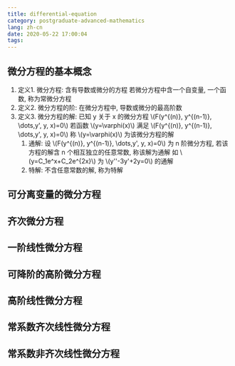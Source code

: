 ```yaml
---
title: differential-equation
category: postgraduate-advanced-mathematics
lang: zh-cn
date: 2020-05-22 17:00:04
tags:
---
```


## 微分方程的基本概念

1. 定义1. 微分方程: 含有导数或微分的方程
   若微分方程中含一个自变量, 一个函数, 称为常微分方程
2. 定义2. 微分方程的阶: 在微分方程中, 导数或微分的最高阶数
3. 定义3. 微分方程的解: 
   已知 y 关于 x 的微分方程 \\(F(y^{(n)}, y^{(n-1)}, \dots,y', y, x)=0\\)
   若函数 \\(y=\varphi(x)\\) 满足 \\(F(y^{(n)}, y^{(n-1)}, \dots,y', y, x)=0\\)
   称 \\(y=\varphi(x)\\) 为该微分方程的解
   1. 通解: 设 \\(F(y^{(n)}, y^{(n-1)}, \dots,y', y, x)=0\\) 为 n 阶微分方程, 若该方程的解含 n 个相互独立的任意常数, 称该解为通解
      如 \\(y=C_1e^x+C_2e^{2x}\\) 为 \\(y''-3y'+2y=0\\) 的通解
   2. 特解: 不含任意常数的解, 称为特解


## 可分离变量的微分方程

## 齐次微分方程

## 一阶线性微分方程

## 可降阶的高阶微分方程

## 高阶线性微分方程

## 常系数齐次线性微分方程

## 常系数非齐次线性微分方程